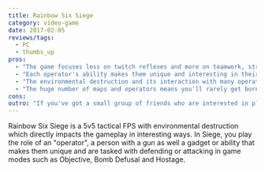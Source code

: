 ```yaml
---
title: Rainbow Six Siege
category: video-game
date: 2017-02-05
reviews/tags:
  - PC
  - thumbs_up
pros:
  - "The game focuses less on twitch reflexes and more on teamwork, strategy and tactical prowess."
  - "Each operator's ability makes them unique and interesting in their own way and allows players to play a style of gameplay that suits them."
  - "The environmental destruction and its interaction with many operators abilities makes for an FPS experience unlike any other."
  - "The huge number of maps and operators means you'll rarely get bored of playing Siege if you enjoy the core game."
cons:
outro: "If you've got a small group of friends who are interested in playing a tactical FPS together, then you can hardly go wrong with Rainbow Six Siege."
---
```


Rainbow Six Siege is a 5v5 tactical FPS with environmental destruction which directly impacts the gameplay in interesting ways. In Siege, you play the role of an "operator", a person with a gun as well a gadget or ability that makes them unique and are tasked with defending or attacking in game modes such as Objective, Bomb Defusal and Hostage.
